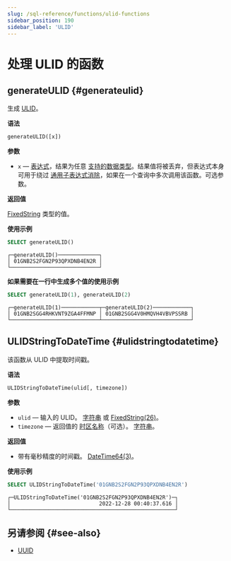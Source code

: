 ```yaml
---
slug: /sql-reference/functions/ulid-functions
sidebar_position: 190
sidebar_label: 'ULID'
---
```



# 处理 ULID 的函数

## generateULID {#generateulid}

生成 [ULID](https://github.com/ulid/spec)。

**语法**

``` sql
generateULID([x])
```

**参数**

- `x` — [表达式](/sql-reference/syntax#expressions)，结果为任意 [支持的数据类型](/sql-reference/data-types)。结果值将被丢弃，但表达式本身可用于绕过 [通用子表达式消除](/sql-reference/functions/overview#common-subexpression-elimination)，如果在一个查询中多次调用该函数。可选参数。

**返回值**

[FixedString](../data-types/fixedstring.md) 类型的值。

**使用示例**

``` sql
SELECT generateULID()
```

``` text
┌─generateULID()─────────────┐
│ 01GNB2S2FGN2P93QPXDNB4EN2R │
└────────────────────────────┘
```

**如果需要在一行中生成多个值的使用示例**

```sql
SELECT generateULID(1), generateULID(2)
```

``` text
┌─generateULID(1)────────────┬─generateULID(2)────────────┐
│ 01GNB2SGG4RHKVNT9ZGA4FFMNP │ 01GNB2SGG4V0HMQVH4VBVPSSRB │
└────────────────────────────┴────────────────────────────┘
```

## ULIDStringToDateTime {#ulidstringtodatetime}

该函数从 ULID 中提取时间戳。

**语法**

``` sql
ULIDStringToDateTime(ulid[, timezone])
```

**参数**

- `ulid` — 输入的 ULID。 [字符串](../data-types/string.md) 或 [FixedString(26)](../data-types/fixedstring.md)。
- `timezone` — 返回值的 [时区名称](../../operations/server-configuration-parameters/settings.md#timezone)（可选）。 [字符串](../data-types/string.md)。

**返回值**

- 带有毫秒精度的时间戳。 [DateTime64(3)](../data-types/datetime64.md)。

**使用示例**

``` sql
SELECT ULIDStringToDateTime('01GNB2S2FGN2P93QPXDNB4EN2R')
```

``` text
┌─ULIDStringToDateTime('01GNB2S2FGN2P93QPXDNB4EN2R')─┐
│                            2022-12-28 00:40:37.616 │
└────────────────────────────────────────────────────┘
```

## 另请参阅 {#see-also}

- [UUID](../../sql-reference/functions/uuid-functions.md)
